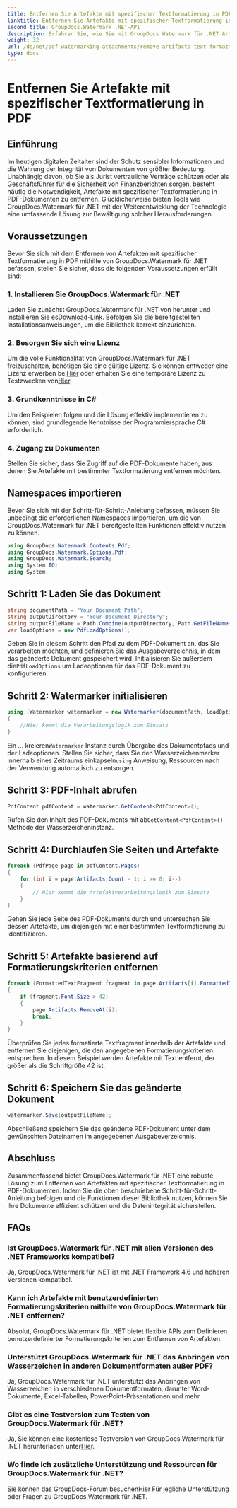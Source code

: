 ```yaml
---
title: Entfernen Sie Artefakte mit spezifischer Textformatierung in PDF
linktitle: Entfernen Sie Artefakte mit spezifischer Textformatierung in PDF
second_title: GroupDocs.Watermark .NET-API
description: Erfahren Sie, wie Sie mit GroupDocs Watermark für .NET Artefakte mit spezifischer Textformatierung in PDF entfernen. Folgen Sie unserer Schritt-für-Schritt-Anleitung.
weight: 32
url: /de/net/pdf-watermarking-attachments/remove-artifacts-text-formatting-pdf/
type: docs
---
```

# Entfernen Sie Artefakte mit spezifischer Textformatierung in PDF

## Einführung
Im heutigen digitalen Zeitalter sind der Schutz sensibler Informationen und die Wahrung der Integrität von Dokumenten von größter Bedeutung. Unabhängig davon, ob Sie als Jurist vertrauliche Verträge schützen oder als Geschäftsführer für die Sicherheit von Finanzberichten sorgen, besteht häufig die Notwendigkeit, Artefakte mit spezifischer Textformatierung in PDF-Dokumenten zu entfernen. Glücklicherweise bieten Tools wie GroupDocs.Watermark für .NET mit der Weiterentwicklung der Technologie eine umfassende Lösung zur Bewältigung solcher Herausforderungen.
## Voraussetzungen
Bevor Sie sich mit dem Entfernen von Artefakten mit spezifischer Textformatierung in PDF mithilfe von GroupDocs.Watermark für .NET befassen, stellen Sie sicher, dass die folgenden Voraussetzungen erfüllt sind:
### 1. Installieren Sie GroupDocs.Watermark für .NET
 Laden Sie zunächst GroupDocs.Watermark für .NET von herunter und installieren Sie es[Download-Link](https://releases.groupdocs.com/Watermark/net/). Befolgen Sie die bereitgestellten Installationsanweisungen, um die Bibliothek korrekt einzurichten.
### 2. Besorgen Sie sich eine Lizenz
Um die volle Funktionalität von GroupDocs.Watermark für .NET freizuschalten, benötigen Sie eine gültige Lizenz. Sie können entweder eine Lizenz erwerben bei[Hier](https://purchase.groupdocs.com/buy) oder erhalten Sie eine temporäre Lizenz zu Testzwecken von[Hier](https://purchase.groupdocs.com/temporary-license/).
### 3. Grundkenntnisse in C#
Um den Beispielen folgen und die Lösung effektiv implementieren zu können, sind grundlegende Kenntnisse der Programmiersprache C# erforderlich.
### 4. Zugang zu Dokumenten
Stellen Sie sicher, dass Sie Zugriff auf die PDF-Dokumente haben, aus denen Sie Artefakte mit bestimmter Textformatierung entfernen möchten.

## Namespaces importieren
Bevor Sie sich mit der Schritt-für-Schritt-Anleitung befassen, müssen Sie unbedingt die erforderlichen Namespaces importieren, um die von GroupDocs.Watermark für .NET bereitgestellten Funktionen effektiv nutzen zu können.
```csharp
using GroupDocs.Watermark.Contents.Pdf;
using GroupDocs.Watermark.Options.Pdf;
using GroupDocs.Watermark.Search;
using System.IO;
using System;
```
## Schritt 1: Laden Sie das Dokument
```csharp
string documentPath = "Your Document Path";
string outputDirectory = "Your Document Directory";
string outputFileName = Path.Combine(outputDirectory, Path.GetFileName(documentPath));
var loadOptions = new PdfLoadOptions();
```
 Geben Sie in diesem Schritt den Pfad zu dem PDF-Dokument an, das Sie verarbeiten möchten, und definieren Sie das Ausgabeverzeichnis, in dem das geänderte Dokument gespeichert wird. Initialisieren Sie außerdem die`PdfLoadOptions` um Ladeoptionen für das PDF-Dokument zu konfigurieren.
## Schritt 2: Watermarker initialisieren
```csharp
using (Watermarker watermarker = new Watermarker(documentPath, loadOptions))
{
    //Hier kommt die Verarbeitungslogik zum Einsatz
}
```
 Ein ... kreieren`Watermarker` Instanz durch Übergabe des Dokumentpfads und der Ladeoptionen. Stellen Sie sicher, dass Sie den Wasserzeichenmarker innerhalb eines Zeitraums einkapseln`using` Anweisung, Ressourcen nach der Verwendung automatisch zu entsorgen.
## Schritt 3: PDF-Inhalt abrufen
```csharp
PdfContent pdfContent = watermarker.GetContent<PdfContent>();
```
 Rufen Sie den Inhalt des PDF-Dokuments mit ab`GetContent<PdfContent>()` Methode der Wasserzeicheninstanz.
## Schritt 4: Durchlaufen Sie Seiten und Artefakte
```csharp
foreach (PdfPage page in pdfContent.Pages)
{
    for (int i = page.Artifacts.Count - 1; i >= 0; i--)
    {
        // Hier kommt die Artefaktverarbeitungslogik zum Einsatz
    }
}
```
Gehen Sie jede Seite des PDF-Dokuments durch und untersuchen Sie dessen Artefakte, um diejenigen mit einer bestimmten Textformatierung zu identifizieren.
## Schritt 5: Artefakte basierend auf Formatierungskriterien entfernen
```csharp
foreach (FormattedTextFragment fragment in page.Artifacts[i].FormattedTextFragments)
{
    if (fragment.Font.Size > 42)
    {
        page.Artifacts.RemoveAt(i);
        break;
    }
}
```
Überprüfen Sie jedes formatierte Textfragment innerhalb der Artefakte und entfernen Sie diejenigen, die den angegebenen Formatierungskriterien entsprechen. In diesem Beispiel werden Artefakte mit Text entfernt, der größer als die Schriftgröße 42 ist.
## Schritt 6: Speichern Sie das geänderte Dokument
```csharp
watermarker.Save(outputFileName);
```
Abschließend speichern Sie das geänderte PDF-Dokument unter dem gewünschten Dateinamen im angegebenen Ausgabeverzeichnis.

## Abschluss
Zusammenfassend bietet GroupDocs.Watermark für .NET eine robuste Lösung zum Entfernen von Artefakten mit spezifischer Textformatierung in PDF-Dokumenten. Indem Sie die oben beschriebene Schritt-für-Schritt-Anleitung befolgen und die Funktionen dieser Bibliothek nutzen, können Sie Ihre Dokumente effizient schützen und die Datenintegrität sicherstellen.
## FAQs
### Ist GroupDocs.Watermark für .NET mit allen Versionen des .NET Frameworks kompatibel?
Ja, GroupDocs.Watermark für .NET ist mit .NET Framework 4.6 und höheren Versionen kompatibel.
### Kann ich Artefakte mit benutzerdefinierten Formatierungskriterien mithilfe von GroupDocs.Watermark für .NET entfernen?
Absolut, GroupDocs.Watermark für .NET bietet flexible APIs zum Definieren benutzerdefinierter Formatierungskriterien zum Entfernen von Artefakten.
### Unterstützt GroupDocs.Watermark für .NET das Anbringen von Wasserzeichen in anderen Dokumentformaten außer PDF?
Ja, GroupDocs.Watermark für .NET unterstützt das Anbringen von Wasserzeichen in verschiedenen Dokumentformaten, darunter Word-Dokumente, Excel-Tabellen, PowerPoint-Präsentationen und mehr.
### Gibt es eine Testversion zum Testen von GroupDocs.Watermark für .NET?
 Ja, Sie können eine kostenlose Testversion von GroupDocs.Watermark für .NET herunterladen unter[Hier](https://releases.groupdocs.com/).
### Wo finde ich zusätzliche Unterstützung und Ressourcen für GroupDocs.Watermark für .NET?
 Sie können das GroupDocs-Forum besuchen[Hier](https://forum.groupdocs.com/c/watermark/19) Für jegliche Unterstützung oder Fragen zu GroupDocs.Watermark für .NET.